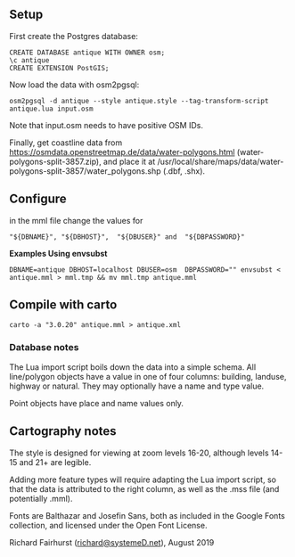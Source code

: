 ## Setup

First create the Postgres database:

    CREATE DATABASE antique WITH OWNER osm;
    \c antique
    CREATE EXTENSION PostGIS;

Now load the data with osm2pgsql:

    osm2pgsql -d antique --style antique.style --tag-transform-script antique.lua input.osm
	
Note that input.osm needs to have positive OSM IDs.

Finally, get coastline data from https://osmdata.openstreetmap.de/data/water-polygons.html (water-polygons-split-3857.zip), and place it at /usr/local/share/maps/data/water-polygons-split-3857/water_polygons.shp (.dbf, .shx).

## Configure

in the mml file change the values for 

```
"${DBNAME}", "${DBHOST}",  "${DBUSER}" and  "${DBPASSWORD}"
```

__Examples Using envsubst__

```
DBNAME=antique DBHOST=localhost DBUSER=osm  DBPASSWORD="" envsubst < antique.mml > mml.tmp && mv mml.tmp antique.mml
```

## Compile with carto


`carto -a "3.0.20" antique.mml > antique.xml`

### Database notes

The Lua import script boils down the data into a simple schema. All line/polygon objects have a value in one of four columns: building, landuse, highway or natural. They may optionally have a name and type value.

Point objects have place and name values only.


## Cartography notes

The style is designed for viewing at zoom levels 16-20, although levels 14-15 and 21+ are legible.

Adding more feature types will require adapting the Lua import script, so that the data is attributed to the right column, as well as the .mss file (and potentially .mml).

Fonts are Balthazar and Josefin Sans, both as included in the Google Fonts collection, and licensed under the Open Font License.



Richard Fairhurst (richard@systemeD.net), August 2019
